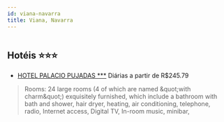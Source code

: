 ```yaml
---
id: viana-navarra
title: Viana, Navarra
---
```


<center><img src="https://assets.cosmos-data.com/40/05334cceac0b5e4b8530f81a257367cd/JP114889.jpg" alt="" /></center>


## Hotéis ⭐️⭐️⭐️

-    [HOTEL PALACIO PUJADAS ***](https://www.hurb.com/aud/https://www.hurb.com/hoteis/viana/hotel-palacio-pujadas-JNP-JP114889?cmp=18055) Diárias a partir de R$245.79
   > Rooms: 24 large rooms (4 of which are named &amp;quot;with charm&amp;quot;) exquisitely furnished, which include a bathroom with bath and shower, hair dryer, heating, air conditioning, telephone, radio, Internet access, Digital TV, In-room music, minibar,
